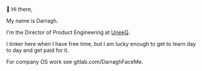👋 Hi there, 

My name is Darragh. 

I'm the Director of Product Engineering at [UneeQ](https://digitalhumans.com/).

I tinker here when I have free time, but I am lucky enough to get to learn day to day and get paid for it. 

For company OS work see gitlab.com/DarraghFaceMe.

